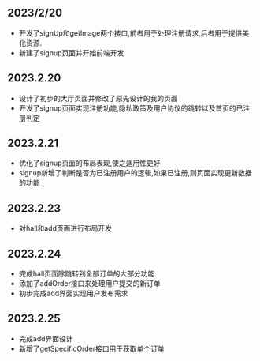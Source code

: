 ## 2023/2/20

- 开发了signUp和getImage两个接口,前者用于处理注册请求,后者用于提供美化资源.
- 新建了signup页面并开始前端开发



## 2023.2.20

- 设计了初步的大厅页面并修改了原先设计的我的页面
- 开发了signup页面实现注册功能,隐私政策及用户协议的跳转以及首页的已注册判定



## 2023.2.21

- 优化了signup页面的布局表现,使之适用性更好 
- signup新增了判断是否为已注册用户的逻辑,如果已注册,则页面实现更新数据的功能

## 2023.2.23

- 对hall和add页面进行布局开发



## 2023.2.24

- 完成hall页面除跳转到全部订单的大部分功能
- 添加了addOrder接口来处理用户提交的新订单
- 初步完成add界面实现用户发布需求

## 2023.2.25
- 完成add界面设计
- 新增了getSpecificOrder接口用于获取单个订单